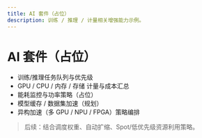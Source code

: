 ```yaml
---
title: AI 套件（占位）
description: 训练 / 推理 / 计量相关增强能力示例。
---
```


# AI 套件（占位）

- 训练/推理任务队列与优先级
- GPU / CPU / 内存 / 存储 计量与成本汇总
- 能耗监控与功率策略（占位）
- 模型缓存 / 数据集加速（规划）
- 异构加速（多 GPU / NPU / FPGA）策略编排

> 后续：结合调度权重、自动扩缩、Spot/低优先级资源利用策略。
